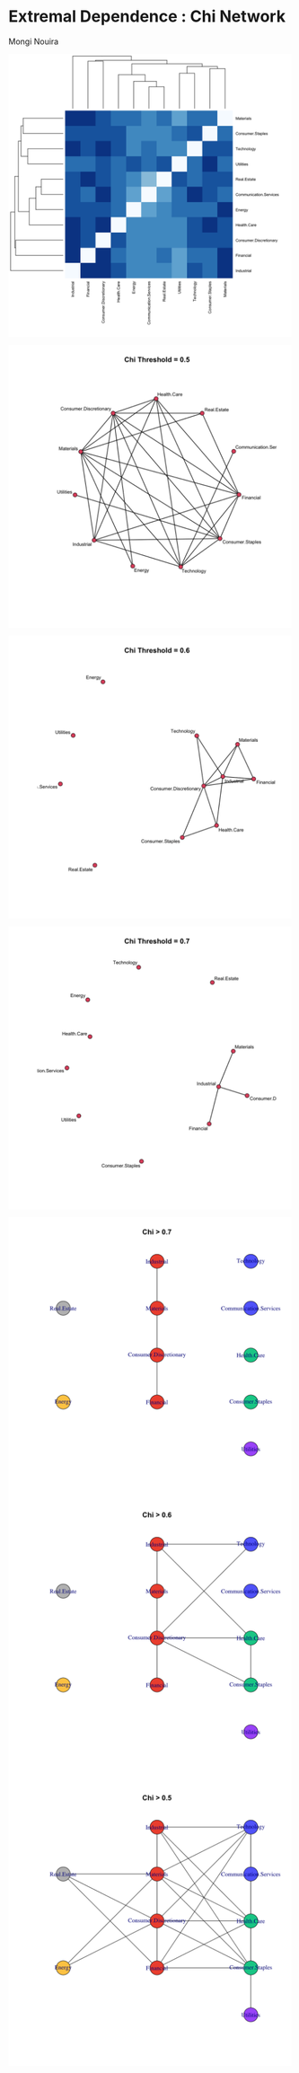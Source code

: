 Extremal Dependence : Chi Network
================
Mongi Nouira

<p align="center">

</p>

<p align="center">

</p>

<p align="center">

<img src="chi_network_files/figure-gfm/unnamed-chunk-4-1.png" style="display: block; margin: auto;" />

</p>

<p align="center">

<img src="chi_network_files/figure-gfm/unnamed-chunk-5-1.png" style="display: block; margin: auto;" />

</p>

<p align="center">

<img src="chi_network_files/figure-gfm/unnamed-chunk-6-1.png" style="display: block; margin: auto;" />

</p>

<p align="center">

<img src="chi_network_files/figure-gfm/unnamed-chunk-7-1.png" style="display: block; margin: auto;" />

</p>

<p align="center">

<img src="chi_network_files/figure-gfm/unnamed-chunk-8-1.png" style="display: block; margin: auto;" /><img src="chi_network_files/figure-gfm/unnamed-chunk-8-2.png" style="display: block; margin: auto;" /><img src="chi_network_files/figure-gfm/unnamed-chunk-8-3.png" style="display: block; margin: auto;" />

</p>

